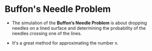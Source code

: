 # Buffon's Needle Problem

* The simulation of the **Buffon’s Needle Problem** is about dropping
needles on a lined surface and determining the probability of the needles
crossing one of the lines.

* It's a great method for approximating the number `π`.
